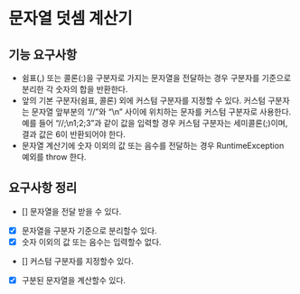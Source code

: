 # 문자열 덧셈 계산기 

## 기능 요구사항
- 쉼표(,) 또는 콜론(:)을 구분자로 가지는 문자열을 전달하는 경우 구분자를 기준으로 분리한 각 숫자의 합을 반환한다.
- 앞의 기본 구분자(쉼표, 콜론) 외에 커스텀 구분자를 지정할 수 있다. 커스텀 구분자는 문자열 앞부분의 “//”와 “\n” 사이에 위치하는 문자를 커스텀 구분자로 사용한다. 예를 들어 “//;\n1;2;3”과 같이 값을 입력할 경우 커스텀 구분자는 세미콜론(;)이며, 결과 값은 6이 반환되어야 한다.
- 문자열 계산기에 숫자 이외의 값 또는 음수를 전달하는 경우 RuntimeException 예외를 throw 한다.

## 요구사항 정리
- [] 문자열을 전달 받을 수 있다. 
- [x] 문자열을 구분자 기준으로 분리할수 있다.
- [x] 숫자 이외의 값 또는 음수는 입력할수 없다. 
- [] 커스텀 구분자를 지정할수 있다.
- [x] 구분된 문자열을 계산할수 있다.
